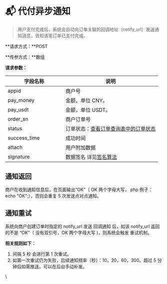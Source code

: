 # 📬 代付异步通知

> 用户支付完成后，系统会自动向订单关联的回调地址（notify\_url）发送通知消息，告知该笔订单已支付完成。

**请求方式：**POST

**传参方式：**数组

**请求参数：**

<table data-full-width="true"><thead><tr><th width="169">字段名称</th><th>说明</th></tr></thead><tbody><tr><td>appid</td><td>商户号</td></tr><tr><td>pay_money</td><td>金额，单位 CNY。</td></tr><tr><td>pay_usdt</td><td>金额，单位 USDT。</td></tr><tr><td>order_sn</td><td>商户订单号</td></tr><tr><td>status</td><td>订单状态：<a href="payment-search.md">查看订单查询表中的订单状态</a></td></tr><tr><td>success_time</td><td>成功时间</td></tr><tr><td>attach</td><td>用户附加数据</td></tr><tr><td>signature</td><td>数据签名 详见<a href="../introduction/signature.md">签名算法</a></td></tr></tbody></table>

## 通知返回

商户在收到通知信息后，在页面输出“OK”（ OK 两个字母大写， php 例子：echo "OK";），否则会重复 5 次发送点对点通知。



## 通知重试

系统向商户创建订单时指定的 notify\_url 发送 回调通知 后，如该 notify\_url 返回的不是 “OK”（ 没有双引号，OK 两个字母大写 )，则系统会触发 重试机制。

**相关规则如下：**

1. 间隔 5 秒 会进行第 1 次重试。
2. 如第一次重试仍为失败，后续通知频率（秒）：10，20，60，300。超过 5 分钟后如需推送，可以在后台手动补发。

\
